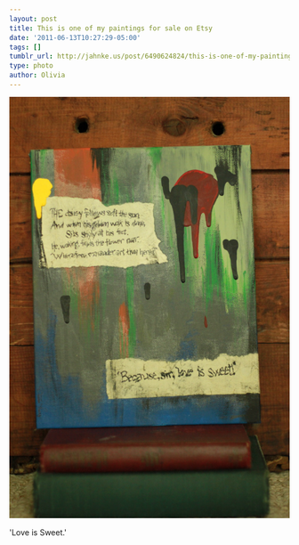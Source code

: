 ```yaml
---
layout: post
title: This is one of my paintings for sale on Etsy
date: '2011-06-13T10:27:29-05:00'
tags: []
tumblr_url: http://jahnke.us/post/6490624824/this-is-one-of-my-paintings-for-sale-on-etsy
type: photo
author: Olivia
---
```


![](/media/tumblr_lmqlpufC7D1qga9s2o1_1280.jpg)

'Love is Sweet.'
